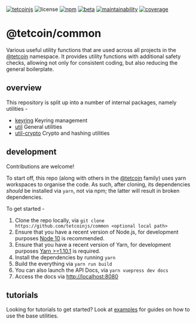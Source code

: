 [![tetcoinjs](https://img.shields.io/badge/tetcoinjs-orange?logo=&style=flat-square)](https://js.tetcoin.org)
![license](https://img.shields.io/badge/License-Apache%202.0-blue?logo=apache&style=flat-square)
[![npm](https://img.shields.io/npm/v/@tetcoin/util?logo=npm&style=flat-square)](https://www.npmjs.com/package/@tetcoin/util)
[![beta](https://img.shields.io/npm/v/@tetcoin/util/beta?label=beta&logo=npm&style=flat-square)](https://www.npmjs.com/package/@tetcoin/util)
[![maintainability](https://img.shields.io/codeclimate/maintainability-percentage/tetcoinjs/common?logo=code-climate&style=flat-square)](https://codeclimate.com/github/tetcoinjs/common)
[![coverage](https://img.shields.io/codeclimate/coverage/tetcoinjs/common?logo=code-climate&style=flat-square)](https://codeclimate.com/github/tetcoinjs/common)

# @tetcoin/common

Various useful utility functions that are used across all projects in the [@tetcoin](https://js.tetcoin.org) namespace. It provides utility functions with additional safety checks, allowing not only for consistent coding, but also reducing the general boilerplate.

## overview

This repository is split up into a number of internal packages, namely utilities -

- [keyring](packages/keyring/) Keyring management
- [util](packages/util/) General utilities
- [util-crypto](packages/util-crypto/) Crypto and hashing utilities

## development

Contributions are welcome!

To start off, this repo (along with others in the [@tetcoin](https://github.com/tetcoinjs/) family) uses yarn workspaces to organise the code. As such, after cloning, its dependencies _should_ be installed via `yarn`, not via npm; the latter will result in broken dependencies.

To get started -

1. Clone the repo locally, via `git clone https://github.com/tetcoinjs/common <optional local path>`
2. Ensure that you have a recent version of Node.js, for development purposes [Node 10](https://nodejs.org/en/) is recommended.
3. Ensure that you have a recent version of Yarn, for development purposes [Yarn >=1.10.1](https://yarnpkg.com/docs/install) is required.
4. Install the dependencies by running `yarn`
5. Build the everything via `yarn run build`
6. You can also launch the API Docs, via `yarn vuepress dev docs`
7. Access the docs via [http://localhost:8080](http://localhost:8080)

## tutorials

Looking for tutorials to get started? Look at [examples](https://js.tetcoin.org/api/examples/keyring/) for guides on how to use the base utilities.
